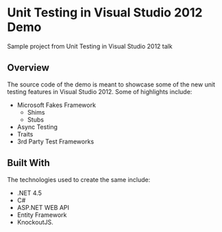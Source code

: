 Unit Testing in Visual Studio 2012 Demo
=======================================

Sample project from Unit Testing in Visual Studio 2012 talk



Overview
--------

The source code of the demo is meant to showcase some of the new unit testing features in Visual Studio 2012.
Some of highlights include:

* Microsoft Fakes Framework
    * Shims
    * Stubs
* Async Testing
* Traits
* 3rd Party Test Frameworks



Built With
----------

The technologies used to create the same include:

* .NET 4.5
* C#
* ASP.NET WEB API
* Entity Framework
* KnockoutJS.
